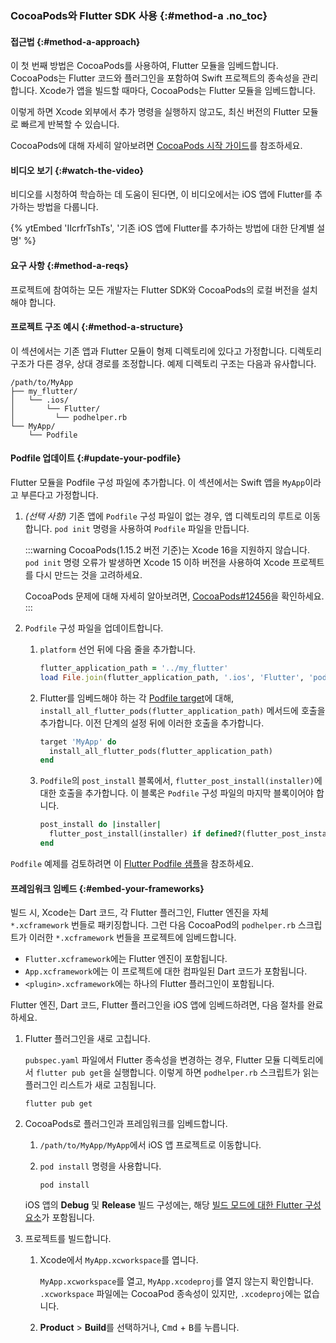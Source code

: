 ### CocoaPods와 Flutter SDK 사용 {:#method-a .no_toc}

#### 접근법 {:#method-a-approach}

이 첫 번째 방법은 CocoaPods를 사용하여, Flutter 모듈을 임베드합니다. 
CocoaPods는 Flutter 코드와 플러그인을 포함하여 Swift 프로젝트의 종속성을 관리합니다. 
Xcode가 앱을 빌드할 때마다, CocoaPods는 Flutter 모듈을 임베드합니다.

이렇게 하면 Xcode 외부에서 추가 명령을 실행하지 않고도, 
최신 버전의 Flutter 모듈로 빠르게 반복할 수 있습니다.

CocoaPods에 대해 자세히 알아보려면 [CocoaPods 시작 가이드][CocoaPods getting started guide]를 참조하세요.

#### 비디오 보기 {:#watch-the-video}

비디오를 시청하여 학습하는 데 도움이 된다면, 이 비디오에서는 iOS 앱에 Flutter를 추가하는 방법을 다룹니다.

{% ytEmbed 'IIcrfrTshTs', '기존 iOS 앱에 Flutter를 추가하는 방법에 대한 단계별 설명' %}

#### 요구 사항 {:#method-a-reqs}

프로젝트에 참여하는 모든 개발자는 Flutter SDK와 CocoaPods의 로컬 버전을 설치해야 합니다.

#### 프로젝트 구조 예시 {:#method-a-structure}

이 섹션에서는 기존 앱과 Flutter 모듈이 형제 디렉토리에 있다고 가정합니다. 
디렉토리 구조가 다른 경우, 상대 경로를 조정합니다. 
예제 디렉토리 구조는 다음과 유사합니다.

```plaintext
/path/to/MyApp
├── my_flutter/
│   └── .ios/
│       └── Flutter/
│         └── podhelper.rb
└── MyApp/
    └── Podfile
```

#### Podfile 업데이트 {:#update-your-podfile}

Flutter 모듈을 Podfile 구성 파일에 추가합니다. 
이 섹션에서는 Swift 앱을 `MyApp`이라고 부른다고 가정합니다.

1. _(선택 사항)_ 기존 앱에 `Podfile` 구성 파일이 없는 경우, 앱 디렉토리의 루트로 이동합니다. 
   `pod init` 명령을 사용하여 `Podfile` 파일을 만듭니다.

   :::warning
   CocoaPods(1.15.2 버전 기준)는 Xcode 16을 지원하지 않습니다. 
   `pod init` 명령 오류가 발생하면 Xcode 15 이하 버전을 사용하여 Xcode 프로젝트를 다시 만드는 것을 고려하세요.

   CocoaPods 문제에 대해 자세히 알아보려면, [CocoaPods#12456](https://github.com/CocoaPods/CocoaPods/issues/12456)을 확인하세요.
   :::

2. `Podfile` 구성 파일을 업데이트합니다.

   1. `platform` 선언 뒤에 다음 줄을 추가합니다.

      ```ruby title="MyApp/Podfile"
      flutter_application_path = '../my_flutter'
      load File.join(flutter_application_path, '.ios', 'Flutter', 'podhelper.rb')
      ```

   2. Flutter를 임베드해야 하는 각 [Podfile target][]에 대해, 
      `install_all_flutter_pods(flutter_application_path)` 메서드에 호출을 추가합니다. 
      이전 단계의 설정 뒤에 이러한 호출을 추가합니다.

      ```ruby title="MyApp/Podfile"
      target 'MyApp' do
        install_all_flutter_pods(flutter_application_path)
      end
      ```

   3. `Podfile`의 `post_install` 블록에서, 
      `flutter_post_install(installer)`에 대한 호출을 추가합니다. 
      이 블록은 `Podfile` 구성 파일의 마지막 블록이어야 합니다.

      ```ruby title="MyApp/Podfile"
      post_install do |installer|
        flutter_post_install(installer) if defined?(flutter_post_install)
      end
      ```

`Podfile` 예제를 검토하려면 이 [Flutter Podfile 샘플][Flutter Podfile sample]을 참조하세요.

#### 프레임워크 임베드 {:#embed-your-frameworks}

빌드 시, Xcode는 Dart 코드, 각 Flutter 플러그인, Flutter 엔진을 자체 `*.xcframework` 번들로 패키징합니다. 
그런 다음 CocoaPod의 `podhelper.rb` 스크립트가 이러한 `*.xcframework` 번들을 프로젝트에 임베드합니다.

* `Flutter.xcframework`에는 Flutter 엔진이 포함됩니다.
* `App.xcframework`에는 이 프로젝트에 대한 컴파일된 Dart 코드가 포함됩니다.
* `<plugin>.xcframework`에는 하나의 Flutter 플러그인이 포함됩니다.

Flutter 엔진, Dart 코드, Flutter 플러그인을 iOS 앱에 임베드하려면, 다음 절차를 완료하세요.

1. Flutter 플러그인을 새로 고칩니다.

   `pubspec.yaml` 파일에서 Flutter 종속성을 변경하는 경우, 
   Flutter 모듈 디렉토리에서 `flutter pub get`을 실행합니다. 
   이렇게 하면 `podhelper.rb` 스크립트가 읽는 플러그인 리스트가 새로 고침됩니다.

   ```console
   flutter pub get
   ```

2. CocoaPods로 플러그인과 프레임워크를 임베드합니다.

   1. `/path/to/MyApp/MyApp`에서 iOS 앱 프로젝트로 이동합니다.

   2. `pod install` 명령을 사용합니다.

      ```console
      pod install
      ```

   iOS 앱의 **Debug** 및 **Release** 빌드 구성에는, 
   해당 [빌드 모드에 대한 Flutter 구성 요소][build-modes]가 포함됩니다.

3. 프로젝트를 빌드합니다.

   1. Xcode에서 `MyApp.xcworkspace`를 엽니다.

      `MyApp.xcworkspace`를 열고, `MyApp.xcodeproj`를 열지 않는지 확인합니다. 
      `.xcworkspace` 파일에는 CocoaPod 종속성이 있지만, `.xcodeproj`에는 없습니다.

   2. **Product** > **Build**를 선택하거나, <kbd>Cmd</kbd> + <kbd>B</kbd>를 누릅니다.

[build-modes]: /testing/build-modes
[CocoaPods getting started guide]: https://guides.cocoapods.org/using/using-cocoapods.html
[Podfile target]: https://guides.cocoapods.org/syntax/podfile.html#target
[Flutter Podfile sample]: https://github.com/flutter/samples/blob/main/add_to_app/plugin/ios_using_plugin/Podfile
